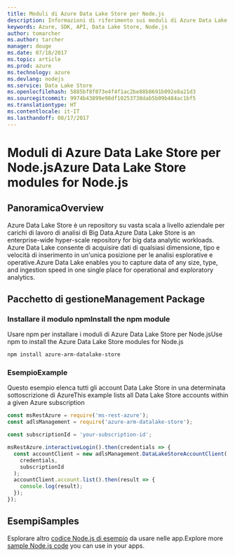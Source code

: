 ```yaml
---
title: Moduli di Azure Data Lake Store per Node.js
description: Informazioni di riferimento sui moduli di Azure Data Lake Store per Node.js
keywords: Azure, SDK, API, Data Lake Store, Node.js
author: tomarcher
ms.author: tarcher
manager: douge
ms.date: 07/18/2017
ms.topic: article
ms.prod: azure
ms.technology: azure
ms.devlang: nodejs
ms.service: Data Lake Store
ms.openlocfilehash: 5885bf8f073e4f4f1ac2be88b8691b092e8a21d3
ms.sourcegitcommit: 9974b43899e98df10253738dab5b09b484ac1bf5
ms.translationtype: HT
ms.contentlocale: it-IT
ms.lasthandoff: 08/17/2017
---
```

# <a name="azure-data-lake-store-modules-for-nodejs"></a><span data-ttu-id="40483-104">Moduli di Azure Data Lake Store per Node.js</span><span class="sxs-lookup"><span data-stu-id="40483-104">Azure Data Lake Store modules for Node.js</span></span>

## <a name="overview"></a><span data-ttu-id="40483-105">Panoramica</span><span class="sxs-lookup"><span data-stu-id="40483-105">Overview</span></span>
<span data-ttu-id="40483-106">Azure Data Lake Store è un repository su vasta scala a livello aziendale per carichi di lavoro di analisi di Big Data.</span><span class="sxs-lookup"><span data-stu-id="40483-106">Azure Data Lake Store is an enterprise-wide hyper-scale repository for big data analytic workloads.</span></span> <span data-ttu-id="40483-107">Azure Data Lake consente di acquisire dati di qualsiasi dimensione, tipo e velocità di inserimento in un'unica posizione per le analisi esplorative e operative.</span><span class="sxs-lookup"><span data-stu-id="40483-107">Azure Data Lake enables you to capture data of any size, type, and ingestion speed in one single place for operational and exploratory analytics.</span></span>

## <a name="management-package"></a><span data-ttu-id="40483-108">Pacchetto di gestione</span><span class="sxs-lookup"><span data-stu-id="40483-108">Management Package</span></span>

### <a name="install-the-npm-module"></a><span data-ttu-id="40483-109">Installare il modulo npm</span><span class="sxs-lookup"><span data-stu-id="40483-109">Install the npm module</span></span>

<span data-ttu-id="40483-110">Usare npm per installare i moduli di Azure Data Lake Store per Node.js</span><span class="sxs-lookup"><span data-stu-id="40483-110">Use npm to install the Azure Data Lake Store modules for Node.js</span></span>

```bash
npm install azure-arm-datalake-store
```

### <a name="example"></a><span data-ttu-id="40483-111">Esempio</span><span class="sxs-lookup"><span data-stu-id="40483-111">Example</span></span>

<span data-ttu-id="40483-112">Questo esempio elenca tutti gli account Data Lake Store in una determinata sottoscrizione di Azure</span><span class="sxs-lookup"><span data-stu-id="40483-112">This example lists all Data Lake Store accounts within a given Azure subscription</span></span>

```javascript
const msRestAzure = require('ms-rest-azure');
const adlsManagement = require('azure-arm-datalake-store');

const subscriptionId = 'your-subscription-id';

msRestAzure.interactiveLogin().then(credentials => {
  const accountClient = new adlsManagement.DataLakeStoreAccountClient(
    credentials,
    subscriptionId
  );
  accountClient.account.list().then(result => {
    console.log(result);
  });
});
```

## <a name="samples"></a><span data-ttu-id="40483-113">Esempi</span><span class="sxs-lookup"><span data-stu-id="40483-113">Samples</span></span>

<span data-ttu-id="40483-114">Esplorare altro [codice Node.js di esempio](https://azure.microsoft.com/resources/samples/?platform=nodejs) da usare nelle app.</span><span class="sxs-lookup"><span data-stu-id="40483-114">Explore more [sample Node.js code](https://azure.microsoft.com/resources/samples/?platform=nodejs) you can use in your apps.</span></span>
